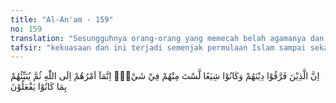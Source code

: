 ```yaml
---
title: "Al-An'am - 159"
no: 159
translation: "Sesungguhnya orang-orang yang memecah belah agamanya dan mereka menjadi (terpecah) dalam golongan-golongan, sedikit pun bukan tanggung jawabmu (Muhammad) atas mereka. Sesungguhnya urusan mereka (terserah) kepada Allah. Kemudian Dia akan memberitahukan kepada mereka apa yang telah mereka perbuat."
tafsir: "kekuasaan dan ini terjadi semenjak permulaan Islam sampai sekarang.\n\n2.Fanatik kebangsaan (rumpun keturunan), karena setiap bangsa dan rumpun keturunan (ras) tidak senang dikuasai oleh yang lain.\n\n3.Fanatik mazhab dan pendapat tentang pokok agama dan cabang-cabangnya.\n\n4.Fatwa agama menurut pikiran dan selera saja. Karenanya banyak orang yang berani memberikan fatwa di dalam agama Islam, padahal ia belum bisa mengambil suatu hukum dari Al-Qur'an dan hadis.\n\n5.Usaha dan tipu daya memecah belah dari kelompok musuh-musuh Islam, sehingga banyak hadis maudhu' (palsu) disebabkan mereka yang dapat mempengaruhi umat (pemimpin Islam) mempergunakannya sebagai dalil-dalil agama Islam."
---
```


اِنَّ الَّذِيْنَ فَرَّقُوْا دِيْنَهُمْ وَكَانُوْا شِيَعًا لَّسْتَ مِنْهُمْ فِيْ شَيْءٍۗ اِنَّمَآ اَمْرُهُمْ اِلَى اللّٰهِ ثُمَّ يُنَبِّئُهُمْ بِمَا كَانُوْا يَفْعَلُوْنَ 

